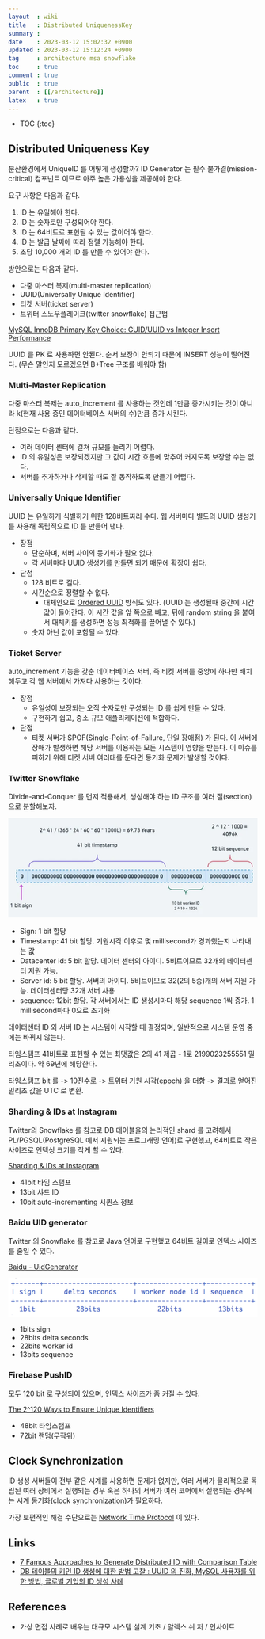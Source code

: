 ```yaml
---
layout  : wiki
title   : Distributed UniquenessKey
summary : 
date    : 2023-03-12 15:02:32 +0900
updated : 2023-03-12 15:12:24 +0900
tag     : architecture msa snowflake
toc     : true
comment : true
public  : true
parent  : [[/architecture]]
latex   : true
---
```

* TOC
{:toc}

## Distributed Uniqueness Key

분산환경에서 UniqueID 를 어떻게 생성할까? ID Generator 는 필수 불가결(mission-critical) 컴포넌트 이므로 아주 높은 가용성을 제공해야 한다.

요구 사항은 다음과 같다.

1. ID 는 유일해야 한다.
2. ID 는 숫자로만 구성되어야 한다.
3. ID 는 64비트로 표현될 수 있는 값이어야 한다.
4. ID 는 발급 날짜에 따라 정렬 가능해야 한다.
5. 초당 10,000 개의 ID 를 만들 수 있어야 한다.

방안으로는 다음과 같다.

- 다중 마스터 복제(multi-master replication)
- UUID(Universally Unique Identifier)
- 티켓 서버(ticket server)
- 트위터 스노우플레이크(twitter snowflake) 접근법

[MySQL InnoDB Primary Key Choice: GUID/UUID vs Integer Insert Performance](https://kccoder.com/mysql/uuid-vs-int-insert-performance/)

UUID 를 PK 로 사용하면 안된다. 순서 보장이 안되기 때문에 INSERT 성능이 떨어진다. (무슨 말인지 모르겠으면 B+Tree 구조를 배워야 함)

### Multi-Master Replication

다중 마스터 복제는 auto_increment 를 사용하는 것인데 1만큼 증가시키는 것이 아니라 k(현재 사용 중인 데이터베이스 서버의 수)만큼 증가 시킨다.

단점으로는 다음과 같다.
- 여러 데이터 센터에 걸쳐 규모를 늘리기 어렵다.
- ID 의 유일성은 보장되겠지만 그 값이 시간 흐름에 맞추어 커지도록 보장할 수는 없다.
- 서버를 추가하거나 삭제할 때도 잘 동작하도록 만들기 어렵다.

### Universally Unique Identifier

UUID 는 유일하게 식별하기 위한 128비트짜리 수다. 웹 서버마다 별도의 UUID 생성기를 사용해 독립적으로 ID 를 만들어 낸다.

- 장점
    - 단순하며, 서버 사이의 동기화가 필요 없다.
    - 각 서버마다 UUID 생성기를 만들면 되기 때문에 확장이 쉽다.
- 단점
    - 128 비트로 길다.
    - 시간순으로 정렬할 수 없다.
        - 대체안으로 [Ordered UUID](https://baekjungho.github.io/wiki/database/database-surrogatekey/#ordered-uuid) 방식도 있다. (UUID 는 생성될때 중간에 시간 값이 들어간다. 이 시간 값을 앞 쪽으로 빼고, 뒤에 random string 을 붙여서 대체키를 생성하면 성능 최적화를 끌어낼 수 있다.)
    - 숫자 아닌 값이 포함될 수 있다.

### Ticket Server

auto_increment 기능을 갖춘 데이터베이스 서버, 즉 티켓 서버를 중앙에 하나만 배치해두고 각 웹 서버에서 가져다 사용하는 것이다.

- 장점
    - 유일성이 보장되는 오직 숫자로만 구성되는 ID 를 쉽게 만들 수 있다.
    - 구현하기 쉽고, 중소 규모 애플리케이션에 적합하다.
- 단점
    - 티켓 서버가 SPOF(Single-Point-of-Failure, 단일 장애점) 가 된다. 이 서버에 장애가 발생하면 해당 서버를 이용하는 모든 시스템이 영향을 받는다. 이 이슈를 피하기 위해 티켓 서버 여러대를 둔다면 동기화 문제가 발생할 것이다.

### Twitter Snowflake

Divide-and-Conquer 를 먼저 적용해서, 생성해야 하는 ID 구조를 여러 절(section)으로 분할해보자.

![](/resource/wiki/architecture-distributed-pk/snowflake.png)

- Sign: 1 bit 할당
- Timestamp: 41 bit 할당. 기원시각 이후로 몇 millisecond가 경과했는지 나타내는 값
- Datacenter id: 5 bit 할당. 데이터 센터의 아이디. 5비트이므로 32개의 데이터센터 지원 가능.
- Server id: 5 bit 할당. 서버의 아이디. 5비트이므로 32(2의 5승)개의 서버 지원 가능. 데이터센터당 32개 서버 사용
- sequence: 12bit 할당. 각 서버에서는 ID 생성시마다 해당 sequence 1씩 증가. 1 millisecond마다 0으로 초기화

데이터센터 ID 와 서버 ID 는 시스템이 시작할 때 결정되며, 일반적으로 시스템 운영 중에는 바뀌지 않는다.

타임스탬프 41비트로 표현할 수 있는 최댓값은 2의 41 제곱 - 1로 2199023255551 밀리초이다. 약 69년에 해당한다.

타임스탬프 bit 를 -> 10진수로 -> 트위터 기원 시각(epoch) 을 더함 -> 결과로 얻어진 밀리초 값을 UTC 로 변환.

### Sharding & IDs at Instagram

Twitter의 Snowflake 를 참고로 DB 테이블을의 논리적인 shard 를 고려해서 PL/PGSQL(PostgreSQL 에서 지원되는 프로그래밍 언어)로 구현했고, 64비트로 작은 사이즈로 인덱싱 크기를 작게 할 수 있다.

[Sharding & IDs at Instagram](https://instagram-engineering.com/sharding-ids-at-instagram-1cf5a71e5a5c)

- 41bit 타임 스탬프
- 13bit 샤드 ID
- 10bit auto-incrementing 시퀀스 정보

### Baidu UID generator

Twitter 의 Snowflake 를 참고로 Java 언어로 구현했고 64비트 길이로 인덱스 사이즈를 줄일 수 있다.

[Baidu - UidGenerator](https://github.com/baidu/uid-generator)

![](/resource/wiki/architecture-distributed-pk/baidu.png)

- 1bits sign
- 28bits delta seconds
- 22bits worker id
- 13bits sequence

### Firebase PushID

모두 120 bit 로 구성되어 있으며, 인덱스 사이즈가 좀 커질 수 있다.

[The 2^120 Ways to Ensure Unique Identifiers](https://firebase.blog/posts/2015/02/the-2120-ways-to-ensure-unique_68)

- 48bit 타임스탬프
- 72bit 랜덤(무작위)

## Clock Synchronization

ID 생성 서버들이 전부 같은 시계를 사용하면 문제가 없지만, 여러 서버가 물리적으로 독립된 여러 장비에서 실행되는 경우 혹은 하나의 서버가 여러 코어에서 실행되는 경우에는 시계 동기화(clock synchronization)가 필요하다.

가장 보편적인 해결 수단으로는 [Network Time Protocol](https://en.wikipedia.org/wiki/Network_Time_Protocol) 이 있다.

## Links

- [7 Famous Approaches to Generate Distributed ID with Comparison Table](https://blog.devgenius.io/7-famous-approaches-to-generate-distributed-id-with-comparison-table-af89afe4601f)
- [DB 테이블의 키인 ID 생성에 대한 방법 고찰 : UUID 의 진화, MySQL 사용자를 위한 방법, 글로벌 기업의 ID 생성 사례](https://www.mimul.com/blog/id-generation-in-mysql/)

## References

- 가상 면접 사례로 배우는 대규모 시스템 설계 기초 / 알렉스 쉬 저 / 인사이트